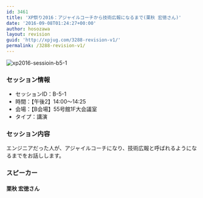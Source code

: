```yaml
---
id: 3461
title: 'XP祭り2016：アジャイルコーチから技術広報になるまで(栗秋 宏徳さん)'
date: '2016-09-08T01:24:27+00:00'
author: hosozawa
layout: revision
guid: 'http://xpjug.com/3288-revision-v1/'
permalink: /3288-revision-v1/
---
```


![xp2016-sessioin-b5-1](http://xpjug.com/wp-content/uploads/2016/08/xp2016-sessioin-b5-1.png)

### セッション情報

- セッションID：B-5-1
- 時間：【午後2】14:00～14:25
- 会場：【B会場】55号館1F大会議室
- タイプ：講演

### セッション内容

エンジニアだった人が、アジャイルコーチになり、技術広報と呼ばれるようになるまでをお話しします。

### スピーカー

#### 栗秋 宏徳さん